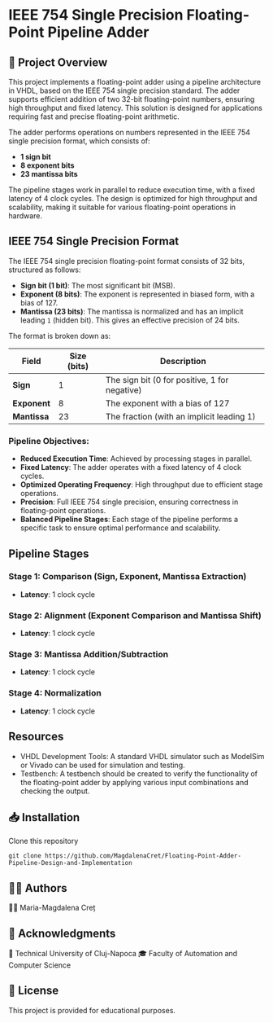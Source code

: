 # IEEE 754 Single Precision Floating-Point Pipeline Adder

## 📝 Project Overview

This project implements a floating-point adder using a pipeline architecture in VHDL, based on the IEEE 754 single precision standard. The adder supports efficient addition of two 32-bit floating-point numbers, ensuring high throughput and fixed latency. This solution is designed for applications requiring fast and precise floating-point arithmetic.

The adder performs operations on numbers represented in the IEEE 754 single precision format, which consists of:
- **1 sign bit**
- **8 exponent bits**
- **23 mantissa bits**

The pipeline stages work in parallel to reduce execution time, with a fixed latency of 4 clock cycles. The design is optimized for high throughput and scalability, making it suitable for various floating-point operations in hardware.

## IEEE 754 Single Precision Format

The IEEE 754 single precision floating-point format consists of 32 bits, structured as follows:
- **Sign bit (1 bit)**: The most significant bit (MSB).
- **Exponent (8 bits)**: The exponent is represented in biased form, with a bias of 127.
- **Mantissa (23 bits)**: The mantissa is normalized and has an implicit leading `1` (hidden bit). This gives an effective precision of 24 bits.

The format is broken down as:

| Field     | Size (bits) | Description                        |
|-----------|-------------|------------------------------------|
| **Sign**  | 1           | The sign bit (0 for positive, 1 for negative) |
| **Exponent** | 8         | The exponent with a bias of 127     |
| **Mantissa** | 23        | The fraction (with an implicit leading 1) |

### Pipeline Objectives:
- **Reduced Execution Time**: Achieved by processing stages in parallel.
- **Fixed Latency**: The adder operates with a fixed latency of 4 clock cycles.
- **Optimized Operating Frequency**: High throughput due to efficient stage operations.
- **Precision**: Full IEEE 754 single precision, ensuring correctness in floating-point operations.
- **Balanced Pipeline Stages**: Each stage of the pipeline performs a specific task to ensure optimal performance and scalability.

## Pipeline Stages

### Stage 1: Comparison (Sign, Exponent, Mantissa Extraction)
- **Latency**: 1 clock cycle
### Stage 2: Alignment (Exponent Comparison and Mantissa Shift)
- **Latency**: 1 clock cycle
### Stage 3: Mantissa Addition/Subtraction
- **Latency**: 1 clock cycle
### Stage 4: Normalization
- **Latency**: 1 clock cycle

## Resources
- VHDL Development Tools: A standard VHDL simulator such as ModelSim or Vivado can be used for simulation and testing.
- Testbench: A testbench should be created to verify the functionality of the floating-point adder by applying various input combinations and checking the output.

## 📥 Installation
Clone this repository
  ```
 git clone https://github.com/MagdalenaCret/Floating-Point-Adder-Pipeline-Design-and-Implementation
 
  ```

## 👩‍💻 Authors
👩‍🎓 Maria-Magdalena Creț

## 🙏 Acknowledgments
🏫 Technical University of Cluj-Napoca
🎓 Faculty of Automation and Computer Science

## 📄 License
This project is provided for educational purposes.  
